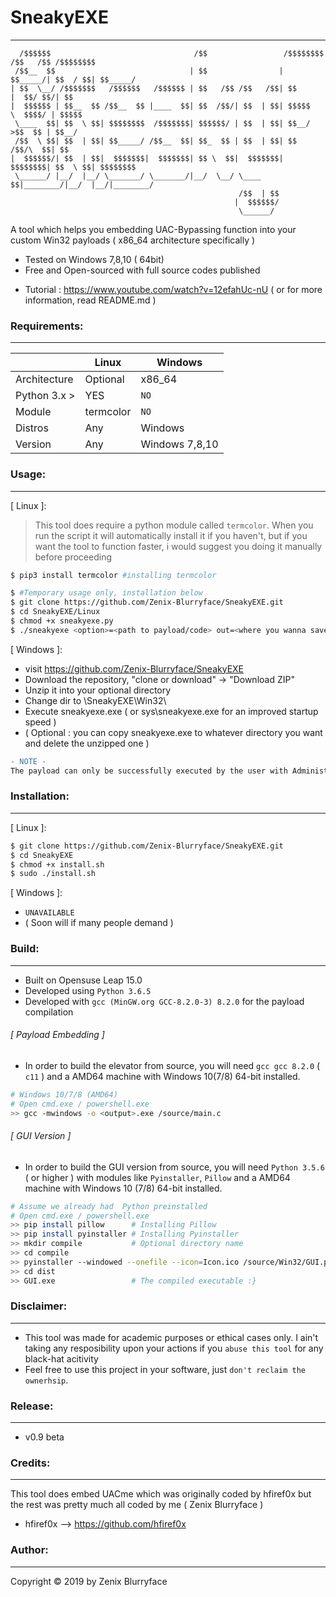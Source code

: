 # SneakyEXE
---
      /$$$$$$                                /$$                 /$$$$$$$$ /$$   /$$ /$$$$$$$$
     /$$__  $$                              | $$                | $$_____/| $$  / $$| $$_____/
    | $$  \__/ /$$$$$$$   /$$$$$$   /$$$$$$ | $$   /$$ /$$   /$$| $$      |  $$/ $$/| $$      
    |  $$$$$$ | $$__  $$ /$$__  $$ |____  $$| $$  /$$/| $$  | $$| $$$$$    \  $$$$/ | $$$$$    
     \____  $$| $$  \ $$| $$$$$$$$  /$$$$$$$| $$$$$$/ | $$  | $$| $$__/     >$$  $$ | $$__/   
     /$$  \ $$| $$  | $$| $$_____/ /$$__  $$| $$_  $$ | $$  | $$| $$       /$$/\  $$| $$      
    |  $$$$$$/| $$  | $$|  $$$$$$$|  $$$$$$$| $$ \  $$|  $$$$$$$| $$$$$$$$| $$  \ $$| $$$$$$$$
     \______/ |__/  |__/ \_______/ \_______/|__/  \__/ \____  $$|________/|__/  |__/|________/
                                                       /$$  | $$                              
                                                      |  $$$$$$/                              
                                                       \______/   
A tool which helps you embedding UAC-Bypassing function into your custom Win32 payloads ( x86_64 architecture specifically )
- Tested on Windows 7,8,10 ( 64bit)
- Free and Open-sourced with full source codes published
+ Tutorial : https://www.youtube.com/watch?v=12efahUc-nU ( or for more information, read README.md )

### Requirements:
---
||Linux|Windows|
|-------------|-------------|-------------|
|Architecture|Optional|x86_64|x86_64|
|Python 3.x >| YES|`NO`|`NO`|
|Module|termcolor|`NO`|
|Distros|Any|Windows|
|Version|Any|Windows 7,8,10|Windows 7,8,10|

### Usage:
---
[ Linux ]:
> This tool does require a python module called `termcolor`. When you run the script it will automatically install it if you haven't, but if you want the tool to function faster, i would suggest you doing it manually before proceeding
```sh
$ pip3 install termcolor #installing termcolor
```
```sh
$ #Temporary usage only, installation below
$ git clone https://github.com/Zenix-Blurryface/SneakyEXE.git
$ cd SneakyEXE/Linux
$ chmod +x sneakyexe.py
$ ./sneakyexe <option>=<path to payload/code> out=<where you wanna save>
```
[ Windows ]:
* visit https://github.com/Zenix-Blurryface/SneakyEXE
* Download the repository, "clone or download" -> "Download ZIP"
* Unzip it into your optional directory
* Change dir to <Directory>\SneakyEXE\Win32\
* Execute sneakyexe.exe ( or sys\sneakyexe.exe for an improved startup speed )
* ( Optional : you can copy sneakyexe.exe to whatever directory you want and delete the unzipped one )
```diff
- NOTE -
The payload can only be successfully executed by the user with Administrator privilege. Users with limited token wouldn't succeed.
```

### Installation:
---
[ Linux ]:
```sh
$ git clone https://github.com/Zenix-Blurryface/SneakyEXE.git
$ cd SneakyEXE
$ chmod +x install.sh
$ sudo ./install.sh
```
[ Windows ]:
* `UNAVAILABLE`
* ( Soon will if many people demand )
### Build:
---
- Built on Opensuse Leap 15.0
- Developed using `Python 3.6.5`
- Developed with `gcc (MinGW.org GCC-8.2.0-3) 8.2.0` for the payload compilation
###### [ Payload Embedding ]
- In order to build the elevator from source, you will need `gcc gcc 8.2.0` ( `c11` ) and a AMD64 machine with Windows 10(7/8) 64-bit installed.
```sh
# Windows 10/7/8 (AMD64)
# Open cmd.exe / powershell.exe
>> gcc -mwindows -o <output>.exe /source/main.c
```
###### [ GUI Version ]
- In order to build the GUI version from source, you will need `Python 3.5.6` ( or higher ) with modules like `Pyinstaller`, `Pillow` and a AMD64 machine with Windows 10 (7/8) 64-bit installed.
```sh
# Assume we already had  Python preinstalled
# Open cmd.exe / powershell.exe
>> pip install pillow      # Installing Pillow
>> pip install pyinstaller # Installing Pyinstaller
>> mkdir compile           # Optional directory name
>> cd compile
>> pyinstaller --windowed --onefile --icon=Icon.ico /source/Win32/GUI.py # For sysematic version ( /sys ), remove --onefile
>> cd dist
>> GUI.exe                 # The compiled executable :}
```

### Disclaimer:

---
* This tool was made for academic purposes or ethical cases only. I ain't taking any resposibility upon your actions if you `abuse this tool` for any black-hat acitivity
* Feel free to use this project in your software, just `don't reclaim the ownerhsip`.

### Release:
---
- v0.9 beta

### Credits:
---
This tool does embed UACme which was originally coded by hfiref0x but the rest was pretty much all coded by me ( Zenix Blurryface )
  * hfiref0x --> https://github.com/hfiref0x
### Author:
---
Copyright © 2019 by Zenix Blurryface
